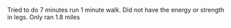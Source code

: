 Tried to do 7 minutes run 1 minute walk. Did not have the energy or strength in legs.
Only ran 1.8 miles